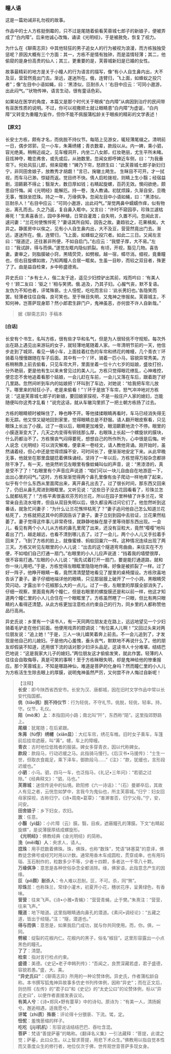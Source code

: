 <script type="text/javascript">
    var head = document.getElementsByTagName('head')[0];
    cssURL = '/public/liao.css';
    linkTag = document.createElement('link');
    linkTag.href = cssURL;
    linkTag.setAttribute('type','text/css');
    linkTag.setAttribute('rel','stylesheet');
    head.appendChild(linkTag);
</script>
### 瞳人语

这是一篇劝诫非礼勿视的故事。

作品中的士人方栋挺倒霉的，只不过是尾随着偷看芙蓉城七郎子的新娘子，便被弄成了“白内障”。后来他诚心改悔，诵读《光明经》，于是被赦免，恢复了视力。

为什么在《聊斋志异》中其他轻狂的男子追女人的行为被视为浪漫，而方栋独独受惩呢？原因大概有三个方面：其一，方栋不是情有独钟，而是滥情轻薄；其二，他偷窥的是身份高贵的仙人；其三，更重要的是，芙蓉城新妇是已婚的女性。

故事最精彩的地方是关于小瞳人的行为语言的描写，像“有小人自生鼻内出，大不及豆，营营然竟出门去。渐远，遂迷所在。俄，连臂归，飞上面，如蜂蚁之投穴者”；像“左目中小语如蝇，曰：‘黑漆似，叵耐杀人！’右目中应云：‘可同小遨游，出此闷气。’”状物传神，语言生动，很有童话色彩。

如果站在医学的角度，本篇又是那个时代关于眼疾“白内障”从病因到治疗的民间带有巫医性质的说明。不过，你可以视撒把土就让眼睛患“白内障”为虚诞，“白内障”又转变为重瞳为妄作，但你不能不佩服蒲松龄关于眼疾的精彩的文学表述！
#### 【原文】
<section>
长安士方栋，颇有才名，而佻脱不持仪节。每陌上见游女，辄轻薄尾缀之。清明前一日，偶步郊郭，见一小车，朱茀绣幰；青衣数辈，款段以从。内一婢，乘小驷，容光绝美。稍稍近觇之，见车幔洞开，内坐二八女郎，红妆艳丽，尤生平所未睹。目炫神夺，瞻恋弗舍，或先或后，从驰数里。忽闻女郎呼婢近车侧，曰：“为我垂帘下。何处风狂儿郎，频来窥瞻！”婢乃下帘，怒顾生曰：“此芙蓉城七郎子新妇归宁，非同田舍娘子，放教秀才胡觑！”言已，掬辙土飏生。
生眯目不可开。才一拭视，而车马已渺。惊疑而返。觉目终不快。倩人启睑拨视，则睛上生小翳；经宿益剧，泪籁籁不得止；翳渐大，数日厚如钱；右睛起旋螺，百药无效。懊闷欲绝，颇思自忏悔。闻《光明经》能解厄。持一卷，浼人教诵。初犹烦躁，久渐自安。旦晚无事，惟趺坐捻珠。持之一年，万缘俱净。忽闻左目中小语如蝇，曰：“黑漆似，叵耐杀人！”右目中应云：“可同小遨游，出此闷气。”渐觉两鼻中蠕蠕作痒，似有物出，离孔而去。久之乃返，复自鼻入眶中。又言曰：“许时不窥园亭，珍珠兰遽枯瘠死！”生素喜香兰，园中多种植，日常自灌溉；自失明，久置不问。忽闻此言，遽问妻：“兰花何使憔悴死？”妻诘其所自知，因告之故。妻趋验之，花果槁矣。大异之。静匿房中以俟之，见有小人自生鼻内出，大不及豆，营营然竟出门去。渐远，遂迷所在。俄，连臂归，飞上面，如蜂蚁之投穴者。如此二三日。又闻左言曰：“隧道迂，还往甚非所便，不如自启门。”右应云：“我壁子厚，大不易。”左曰：“我试辟，得与而俱。”遂觉左眶内隐似抓裂。有顷，开视，豁见几物。喜告妻。妻审之，则脂膜破小窍，黑晴荧荧，如劈椒。越一宿，幛尽消。细视，竟重瞳也，但右目旋螺如故，乃知两瞳人合居一眶矣。生虽一目眇，而较之双目者，殊更了了。由是益自检束，乡中称盛德焉。

异史氏曰：“乡有士人，偕二友于途，遥见少妇控驴出其前，戏而吟曰：‘有美人兮！’顾二友曰：‘驱之！’相与笑骋。俄.追及，乃其子妇。心赧气丧，默不复语。友伪为不知也者，评骘殊亵。士人忸怩，吃吃而言曰：‘此长男妇也。’各隐笑而罢。轻薄者往往自侮，良可笑也。至于眯目失明，又鬼神之惨报矣。芙蓉城主，不知何神，岂菩萨现身耶？然小郎君生辟门户，鬼神虽恶，亦何尝不许人自新哉。”

</section>

> 据《聊斋志异》手稿本

#### [白话]
<aside>

长安有个书生，名叫方栋，很有些才华和名气，但是为人很轻佻不守规矩。每次外出在路上遇见出来游玩的女子，就轻薄地尾随着人家。一年清明节前的一天，他信步走到了城郊，看见一辆小车，上面挂着红色的车帘和绣花的帷幔，几个青衣丫环骑着马慢慢跟随在车子后面。其中有一个丫环，骑着一匹小马，容貌异常秀美。方栋稍稍靠上前去偷看，只见车帘大开，里面坐着一位十六七岁的姑娘，盛妆打扮，分外艳丽，更是他有生以来未曾见过的美人儿。方栋只觉得眼花缭乱，心神难控，便恋恋不舍地追着看那个姑娘，一会儿赶在车前，一会儿又落在车后，跟着跑了好几里路。忽然间听到车内的姑娘把丫环叫到了车边，对她说：“给我把车帘儿放下。哪里来的轻狂小子，老是来偷看！”丫环于是放下车帘，怒气冲冲地对方栋说：“这是芙蓉城七郎子的新娘，要回娘家探视，不是一般庄户人家的媳妇，岂能随便叫你这秀才乱看！”说完这话，就从车辙沟里抓了一把土朝方栋扬了过去。

方栋的眼睛顿时被眯住了，睁也睁不开。等他揉揉眼睛再看时，车马已经消失得无影无踪。他又惊又疑地回到家里，觉得眼睛总是不舒服。请人翻开眼皮察看，只见眼珠上长出了小膜。过了一夜以后，眼睛更加难受，眼泪簌簌地流个不停。眼里的小膜逐渐变大了，几天之内变得有铜钱那么厚，右眼珠上长起一个螺旋状的膜块，什么药都治不了。方栋懊丧气闷得要死，想想自己的所作所为，心中很是后悔。听人说念《光明经》可以消灾解难，便拿来一卷经文，请人教他背诵。刚开始时，虽然诵着经，但心中还是觉得烦躁不安，可时间长了，便渐渐地安定下来。从此早晚无事，他就坐在那里盘腿捻着佛珠诵经。坚持了一年以后，方栋觉得万般杂念都排除干净了。有一天，他突然听见左眼里有像蚊蝇叫似的声音，说：“黑漆漆的，真是受不了了！”右眼里有个声音应声说道：“咱们可以一块儿自由自在地游逛一下，出出心里的闷气。”这时，方栋渐渐觉得两个鼻孔里像有虫子爬动一样地痒了起来，似乎有个什么东西从里面爬出来，离开鼻孔出去了。过了很长时间，那东西又回来了，仍旧从鼻孔爬进到眼眶里。又听见说：“这些日子没去花园看看了，珍珠兰怎么就都枯死了！”方栋平素很喜欢芬芳的兰花，所以在园子里种植了许多兰花，常常亲自去浇水培育，但自从双目失明以后，很久都没再过问它们了。他忽然听到这番话，就急忙问妻子：“为什么让兰花憔悴枯死了？”妻子追问他自己怎么知道兰花枯死了，方栋就把这其中的原因告诉了妻子。妻子立刻到园中去验证，兰花果然枯萎了。妻子觉得这件事儿非常奇怪，就静静地躲在屋子里等待那东西出现。一会儿，看见有两个小人儿从方栋的鼻孔里爬了出来，还没有豆粒大，竟然“嘤嘤”地叫着出了门，越走越远，也看不清到哪儿去了。过了一会儿，两个小人儿又手拉着手回来了，飞到了方栋的脸上，就像蜜蜂、蚂蚁回巢穴一样。这种情况连续出现了两三天。方栋又听见左眼里的小人儿说：“出去的这个隧道弯弯曲曲，来往实在不方便，不如咱们自己打通一扇门。”右眼里的小人儿应声说道：“挡着我的墙壁很厚，很不容易打通。”左眼的小人儿说：“我先试着打开一扇门，要是能打通道路，就和你一块儿用吧。”于是，方栋觉得左眼眶里隐隐地作痛，好像是被抓裂了一样。过了好一阵子，他睁开眼睛一看，竟然清清楚楚地看见了屋里的桌椅摆设。方栋欣喜地告诉了妻子。妻子仔细地端详他的眼睛，只见那层膜上破开了一个小洞，黑眼睛荧荧闪动，才露出半个花椒那么大的一点儿。过了一夜，左眼里的厚膜全部消失了。仔细一观察，里面竟有两个瞳仁，但是右眼里的螺旋膜还是和以前一样，他这才知道两个瞳仁里的小人儿合住在一个眼眶里了。方栋虽然瞎了一只眼，但比有两只眼睛的人看得还清楚。从此方栋更加注意检点约束自己的行为，同乡里的人都称赞他品行高尚。

异史氏说：乡里有一个读书人，有一天同两位朋友走在路上，远远地望见一个少妇骑着毛驴走在他们前面。他便用戏弄的腔调说：“有位美人儿啊！”又回过头来对两位朋友说：“追上她！”于是，三人一块儿嬉笑着奔上前去。不一会儿追到了，才发现是他自己的儿媳妇。于是他内心羞愧，垂头丧气，默默地不再说什么了。他的朋友却假装不知道，还用很下流的话对那少妇评头品足。这读书人十分难堪，结结巴巴地说：“这是我家大儿子的媳妇。”两位朋友这才偷偷发笑，就此作罢。轻薄的人往往会自取侮辱，真是可笑的事啊！至于方栋眯眼失明，却是鬼神给他的惨重报应。那个芙蓉城主，不知是哪路神仙，难道是菩萨的化身吗？然而瞳仁里的小人儿为方栋活生生除去眼上的厚膜，说明鬼神虽然严厉，又何尝不许人悔过自新呢！

</aside>

> 【注释】  
<b>长安</b>：即今陕西省西安市。长安为汉、唐都城，因在旧时文学作品中常以长安代指国都。  
<b>佻（tiǎo挑）脱不持仪节</b>：行为轻佻，不守礼节。佻脱，轻佻，轻率。持，守。仪节，礼仪。  
<b>陌（mò末）上</b>：本指田间小路；南北叫“阡”，东西称“陌”。这里指郊野路上。  
<b>尾缀</b>：犹尾随；在后紧跟。  
<b>朱茀（fú俘）绣幰（xiǎn显）</b>：大红车帘，绣花车帷。旧时女子乘车，车篷前后挂帘遮蔽，叫“茀”。幰，车上的障幔。  
<b>青衣</b>：古时地位低贱者的服装。婢女多穿青衣，因以代称婢女。  
<b>款段</b>：款段马，行动迟缓之马。此指骑马慢行。《后汉书•马援传》：“士生一世，但取衣食裁足，乘下泽车，御款段马……”《注》：“款，犹缓也，言形段迟缓也。”  
<b>小驷</b>：小马。驷，四马一车，也泛指马，《礼记•三年问》：“若驷之过隙。”《经典释文》：“驷，马也。”  
<b>芙蓉城</b>：迷信传说中的仙境。欧阳修《六一诗话》：“（石）曼卿卒后，其故人有见之者，云恍忽如梦中，言我今为鬼仙也，所主芙蓉城。”归宁：妇女回母家探视，古称归宁。《诗•周南•葛覃》：“害澣害否，归宁父母。”宁，安，问安。  
<b>田舍娘子</b>：乡下妇女，农妇。  
<b>放</b>：任意。  
<b>小翳（yì益）</b>：小片障（云）膜。翳，目疾，遮蔽瞳孔的薄膜。下文“右睛起旋螺”，是说薄膜厚结成螺旋形。  
<b>《光明经》</b>：佛教经典《金光明经》的简称。  
<b>浼（měi每）人</b>：央求人，请人。  
<b>捻珠</b>：用手捻数着佛珠。珠，佛珠，也称“数珠”，梵语“钵塞莫”的意译，佛教徒念佛号或经咒时用以计数。通常用香木车成圆粒，贯穿成串，也有用玛瑙、玉石制作的，粒数多少不等，少者十四颗，多者达一千零八十颗。  
<b>万缘俱净</b>：意思是各种世俗杂念全都消除。缘，佛家语，此指意念产生的因缘。  
<b>叵（pǒ颇）耐杀人</b>：令人难以忍耐。叵，不可。杀，同“煞”。  
<b>珍珠兰</b>：也称珠兰，常绿小灌木，初夏开小花，穗状花序，呈黄绿色，有香味。  
<b>营营</b>：往来飞声。《诗•小雅•青蝇》：“营营青蝇，止于樊。”朱熹注：“营营，往来飞声。”  
<b>隧道</b>：地下暗道。这里指眼睛通向鼻孔的潜道。《素问•调经论》：“五藏之道，皆出于经隧。”注：“隧，潜道也。”  
<b>得与而俱</b>：意思是，如果我启门成功，就与你共同使用。而，你。俱，一同。  
<b>劈椒</b>：绽裂的花椒内仁。花椒内的黑子，俗名“椒目”。这里形容露出一小点黑色的瞳孔。  
<b>了了</b>：清楚。  
<b>检束</b>：指对言行检点约束。  
<b>盛德</b>：美德。《史记•老子申韩列传》：“吾闻之，良贾深藏若虚，君子盛德，容貌若愚。”盛，大、美。  
<b>“异史氏曰”</b>：《聊斋志异》所用的一种论赞体例。异史氏，作者蒲松龄自称。本书撰写狐鬼神异故事多仿史书列传体例，因称“异史”；而在正文后，则仿照《左传》的“君子曰”和《史记》的“太史公曰”的论赞体例，标以“异氏史曰”，以便作者直接发表议论。  
<b>有美人兮</b>：《诗•郑风•野有蔓草》中的诗句。原诗为：“有美一人，清扬婉兮。邂逅相遇，适我愿兮。”  
<b>评骘（zhì质）殊亵</b>：评论得十分猥亵、下流。骘，定。  
<b>忸怩</b>：羞愧葸缩的样子。  
<b>吃吃（jījī机机）</b>：形容说话结结巴巴、吞吐含混。  
<b>菩萨</b>：梵语“善提萨菙”的略称。《翻译名义集》一引法藏释：“菩提，此谓之觉；萨菙，此曰众生。以上智求菩提，用悲下术众生。”佛教用以指自觉本性而又善度众生的修行者，地位仅次于佛，世传观世音菩萨多现女身。  
